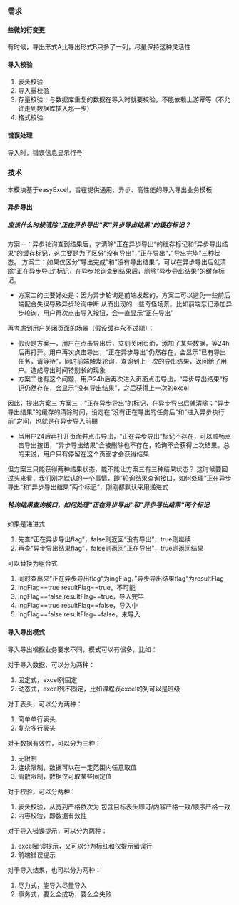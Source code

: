 
### 需求

#### 些微的行变更
有时候，导出形式A比导出形式B只多了一列，尽量保持这种灵活性

#### 导入校验
1. 表头校验
2. 导入量校验
3. 存量校验：与数据库重复的数据在导入时就要校验，不能依赖上游幂等（不允许走到数据库插入那一步）
4. 格式校验

#### 错误处理
导入时，错误信息显示行号

### 技术
本模块基于easyExcel，旨在提供通用、异步、高性能的导入导出业务模板

#### 异步导出
##### 应该什么时候清除“正在异步导出“和”异步导出结果“的缓存标记？
方案一：异步轮询查到结果后，才清除“正在异步导出“的缓存标记和”异步导出结果“的缓存标记，这主要是为了区分“没有导出”，”正在导出“，”导出完毕“三种状态。
方案二：如果仅区分”导出完成”和”没有导出结果“，可以在异步导出后就清除“正在异步导出“标记，在异步轮询查到结果后，删除”异步导出结果“的缓存标记。
* 方案二的主要好处是：因为异步轮询是前端发起的，方案二可以避免一些前后端配合失误导致异步轮询中断 从而出现的一些奇怪场景。比如前端忘记添加异步轮询，用户再次点击导入按钮，会一直显示“正在导出”

再考虑到用户关闭页面的场景（假设缓存永不过期）：
* 假设是方案一，用户在点击导出后，立刻关闭页面，添加了某些数据，等24h后再打开。用户再次点击导出，“正在异步导出“仍然存在，会显示“已有导出任务，请等待”，同时前端触发轮询，查询到上一次的导出结果，返回给了用户。造成导出时间特别长的现象
* 方案二也有这个问题，用户24h后再次进入页面点击导出，“异步导出结果“标记仍然存在，会显示“没有导出结果”，之后获得上一次的excel

因此，提出方案三
方案三：“正在异步导出“的标记，在异步导出后就清除；“异步导出结果”的缓存的清除时间，设定在“没有正在导出的任务后”和“进入异步执行前”之间，也就是在异步导入前期
* 当用户24后再打开页面并点击导出，“正在异步导出“标记不存在，可以顺畅点击导出按钮，“异步导出结果”会被删除也不存在，轮询不会获得上次结果。总的来说，用户只有停留在这个页面才会获得结果

但方案三只能获得两种结果状态，能不能让方案三有三种结果状态？
这时候要回过头来看，我们刚才默认的一个事情，即”轮询结果查询接口，如何处理“正在异步导出“和”异步导出结果“两个标记“，刚刚都默认采用递进式

##### 轮询结果查询接口，如何处理“正在异步导出“和”异步导出结果“两个标记
如果是递进式
1. 先查“正在异步导出flag”，false则返回“没有导出”，true则继续
2. 再查“异步导出结果flag”，false则返回“正在导出”，true则返回结果

可以替换为组合式
1. 同时查出来”正在异步导出flag“为ingFlag，”异步导出结果flag“为resultFlag
2. ingFlag==true resultFlag==true，不可能
3. ingFlag==false resultFlag==true，导入完毕
4. ingFlag==true resultFlag==false，导入中
5. ingFlag==false resultFlag==false，未导入

#### 导入导出模式
导入导出根据业务要求不同，模式可以有很多，比如：

对于导入数据，可以分为两种：
1. 固定式，excel列固定
2. 动态式，excel列不固定，比如课程表excel的列可以是班级

对于表头，可以分为两种：
1. 简单单行表头
2. 复杂多行表头

对于数据有效性，可以分为三种：
1. 无限制
2. 连续限制，数据可以在一定范围内任意取值
3. 离散限制，数据仅可取某些固定值

对于校验，可以分两种：
1. 表头校验，从宽到严格依次为 包含目标表头即可/内容严格一致/顺序严格一致
2. 内容校验，即数据有效性

对于导入错误提示，可以分为两种：
1. excel错误提示，又可以分为标红和仅提示错误行
2. 前端错误提示

对于导入结果，也可以分为两种：
1. 尽力式，能导入尽量导入
2. 事务式，要么全成功，要么全失败

